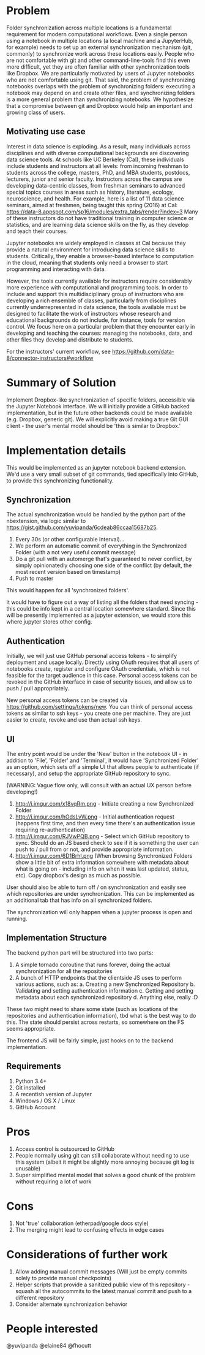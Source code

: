 # Problem #

Folder synchronization across multiple locations is a fundamental requirement for modern computational workflows. Even a single person using a notebook in multiple locations (a local machine and a JupyterHub, for example) needs to set up an external synchronization mechanism (git, commonly) to synchronize work across these locations easily. People who are not comfortable with git and other command-line-tools find this even more difficult, yet they are often familiar with other synchronization tools like Dropbox. We are particularly motivated by users of Jupyter notebooks who are not comfortable using git. That said, the problem of synchronizing notebooks overlaps with the problem of synchronizing folders: executing a notebook may depend on and create other files, and synchronizing folders is a more general problem than synchronizing notebooks. We hypothesize that a compromise between git and Dropbox would help an important and growing class of users.

## Motivating use case ##

Interest in data science is exploding.  As a result, many individuals across disciplines and with diverse computational backgrounds are discovering data science tools.  At schools like UC Berkeley (Cal), these individuals include students and instructors at all levels:  from incoming freshman to students across the college, masters, PhD, and MBA students, postdocs, lecturers, junior and senior faculty.  Instructors across the campus are developing data-centric classes, from freshman seminars to advanced special topics courses in areas such as history, literature, ecology, neuroscience, and health.  For example, here is a list of 11 data science seminars, aimed at freshmen, being taught this spring (2016) at Cal: https://data-8.appspot.com/sp16/modules/extra_tabs/render?index=3
Many of these instructors do not have traditional training in computer science or statistics, and are learning data science skills on the fly, as they develop and teach their courses.

Jupyter notebooks are widely employed in classes at Cal because they provide a natural environment for introducing data science skills to students.  Critically, they enable a browser-based interface to computation in the cloud, meaning that students only need a browser to start programming and interacting with data.  

However, the tools currently available for instructors require considerably more experience with computational and programming tools. In order to include and support this multidisciplinary group of instructors who are developing a rich ensemble of classes, particularly from disciplines currently underrepresented in data science, the tools available must be designed to facilitate the work of instructors whose research and educational backgrounds do not include, for instance, tools for version control. We focus here on a particular problem that they encounter early in developing and teaching the courses: managing the notebooks, data, and other files they develop and distribute to students.

For the instructors' current workflow, see https://github.com/data-8/connector-instructors#workflow 

# Summary of Solution #

Implement Dropbox-like synchronization of specific folders, accessible via the Jupyter Notebook interface. We will initially provide a GitHub backed implementation, but in the future other backends could be made available (e.g. Dropbox, generic git). We will explicitly avoid making a true Git GUI client - the user's mental model should be 'this is similar to Dropbox.'

# Implementation details #

This would be implemented as an jupyter notebook backend extension. We'd use a very small subset of git commands, tied specifically into GitHub, to provide this synchronizing functionality.

## Synchronization ##

The actual synchronization would be handled by the python part of the nbextension, via logic similar to https://gist.github.com/yuvipanda/6cdeab86ccaa15687b25. 

1. Every 30s (or other configurable interval)...
2. We perform an automatic commit of everything in the Synchronized Folder (with a not very useful commit message)
3. Do a git pull with an automerge that's guaranteed to never conflict, by simply opinionatedly choosing one side of the conflict (by default, the most recent version based on timestamp)
4. Push to master

This would happen for all 'synchronized folders'.

It would have to figure out a way of listing all the folders that need syncing - this could be info kept in a central location somewhere standard. Since this will be presently implemented as a jupyter extension, we would store this where jupyter stores other config.

## Authentication ##

Initially, we will just use GitHub personal access tokens - to simplify deployment and usage locally. Directly using OAuth requires that all users of notebooks create, register and configure OAuth credentials, which is not feasible for the target audience in this case. Personal access tokens can be revoked in the GitHub interface in case of security issues, and allow us to push / pull appropriately.

New personal access tokens can be created via https://github.com/settings/tokens/new. You can think of personal access tokens as similar to ssh keys - you create one per machine. They are just easier to create, revoke and use than actual ssh keys.

## UI ##

The entry point would be under the 'New' button in the notebook UI - in addition to 'File', 'Folder' and 'Terminal', it would have 'Synchronized Folder' as an option, which sets off a simple UI that allows people to authenticate (if necessary), and setup the appropriate GitHub repository to sync.
    
(WARNING: Vague flow only, will consult with an actual UX person before developing!)

1. http://i.imgur.com/x18vqRm.png - Initiate creating a new Synchronized Folder
2. http://i.imgur.com/hOdsLvW.png - Initial authentication request (happens first time, and then every time there's an authentication issue requiring re-authentication)
3. http://i.imgur.com/RJVwPQB.png - Select which GitHub repository to sync. Should do an JS based check to see if it is something the user can push to / pull from or not, and provide appropriate information.
4. http://i.imgur.com/6D1Brhl.png (When browsing Synchronized Folders show a little bit of extra information somewhere with metadata about what is going on - including info on when it was last updated, status, etc). Copy dropbox's design as much as possible.

User should also be able to turn off / on synchronization and easily see which repositories are under synchronization. This can be implemented as an additional tab that has info on all synchronized folders.

The synchronization will only happen when a jupyter process is open and running.

## Implementation Structure ##

The backend python part will be structured into two parts:
    
1. A simple tornado coroutine that runs forever, doing the actual synchronization for all the repositories
2. A bunch of HTTP endpoints that the clientside JS uses to perform various actions, such as:
a. Creating a new Synchronized Repository
b. Validating and setting authentication information
c. Getting and setting metadata about each synchronized repository
d. Anything else, really :D

These two might need to share some state (such as locations of the repositories and authentication information), tbd what is the best way to do this. The state should persist across restarts, so somewhere on the FS seems appropriate. 
   
The frontend JS will be fairly simple, just hooks on to the backend implementation.

## Requirements ##

1. Python 3.4+
2. Git installed
3. A recentish version of Jupyter
4. Windows / OS X / Linux
5. GitHub Account

# Pros #

1. Access control is outsourced to GitHub
2. People normally using git can still collaborate without needing to use this system (albeit it might be slightly more annoying because git log is unusable)
3. Super simplified mental model that solves a good chunk of the problem without requiring a lot of work

# Cons #

1. Not 'true' collaboration (etherpad/google docs style)
2. The merging might lead to confusing effects in edge cases

# Considerations of further work #

1. Allow adding manual commit messages (Will just be empty commits solely to provide manual checkpoints)
2. Helper scripts that provide a sanitized public view of this repository - squash all the autocommits to the latest manual commit and push to a different repository
3. Consider alternate synchronization behavior

# People interested #

@yuvipanda
@elaine84
@fhocutt
